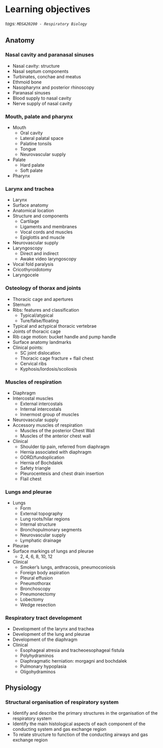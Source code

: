 # Learning objectives
###### tags: `MDSA20200 - Respiratory Biology`

## Anatomy
### Nasal cavity and paranasal sinuses
- Nasal cavity: structure
- Nasal septum components
- Turbinates, conchae and meatus
- Ethmoid bone
- Nasopharynx and posterior rhinoscopy
- Paranasal sinuses
- Blood supply to nasal cavity
- Nerve supply of nasal cavity

### Mouth, palate and pharynx
- Mouth
    - Oral cavity
    - Lateral palatal space
    - Palatine tonsils
    - Tongue
    - Neurovascular supply
- Palate
    - Hard palate
    - Soft palate
- Pharynx

### Larynx and trachea
- Larynx
- Surface anatomy
- Anatomical location
- Structure and components
    - Cartilage
    - Ligaments and membranes
    - Vocal cords and muscles
    - Epiglottis and muscle
- Neurovascular supply
- Laryngoscopy
    - Direct and indirect
    - Awake video laryngoscopy
- Vocal fold paralysis
- Cricothyroidotomy
- Laryngocele

### Osteology of thorax and joints
- Thoracic cage and apertures
- Sternum
- Ribs: features and classification
    - Typical/atypical
    - Ture/false/floating
- Typical and actypical thoracic vertebrae
- Joints of thoracic cage
- Rib cage motion: bucket handle and pump handle
- Surface anatomy landmarks
- Clinical points:
    - SC joint dislocation
    - Thoracic cage fracture + flail chest
    - Cervical ribs
    - Kyphosis/lordosis/scoliosis

### Muscles of respiration
- Diaphragm
- Intercostal muscles
    - External intercostals
    - Internal intercostals
    - Innermost group of muscles
- Neurovascular supply
- Accessory muscles of respiration
    - Muscles of the posterior Chest Wall
    - Muscles of the anterior chest wall
- Clinical
    - Shoulder tip pain, referred from diaphragm
    - Hernia associated with diaphragm
    - GORD/fundoplication
    - Hernia of Bochdalek
    - Safety triangle
    - Pleurocentesis and chest drain insertion
    - Flail chest

### Lungs and pleurae
- Lungs
    - Form
    - External topography
    - Lung roots/hilar regions
    - Internal structure
    - Bronchopulmonary segments
    - Neurovascular supply
    - Lymphatic drainage
- Pleurae
- Surface markings of lungs and pleurae
    - 2, 4, 6, 8, 10, 12
- Clinical
    - Smoker’s lungs, anthracosis, pneumoconiosis
    - Foreign body aspiration
    - Pleural effusion
    - Pneumothorax
    - Bronchoscopy
    - Pneumonectomy
    - Lobectomy
    - Wedge resection

### Respiratory tract development
- Development of the larynx and trachea
- Development of the lung and pleurae
- Development of the diaphragm
- Clinical
    - Esophageal atresia and tracheoesophageal fistula
    - Polyhydraminos
    - Diaphragmatic herniation: morgagni and bochdalek
    - Pulmonary hypoplasia
    - Oligohydraminos

## Physiology
### Structural organisation of respiratory system
- Identify and describe the primary structures in the organisation of the respiratory system
- Identify the main histological aspects of each component of the conducting system and gas exchange region
- To relate structure to function of the conducting airways and gas exchange region
